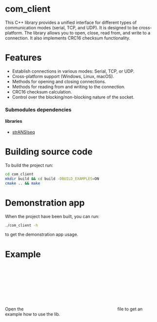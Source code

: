 # com_client

This C++ library provides a unified interface for different types of communication modes (serial, TCP, and UDP). It is designed to be cross-platform. The library allows you to open, close, read from, and write to a connection. It also implements CRC16 checksum functionality.

# Features
- Establish connections in various modes: Serial, TCP, or UDP.
- Cross-platform support (Windows, Linux, macOS).
- Methods for opening and closing connections.
- Methods for reading from and writing to the connection.
- CRC16 checksum calculation.
- Control over the blocking/non-blocking nature of the socket.

### Submodules dependencies
#### libraries 
- [strANSIseq](lib/strANSIseq/README.md)

# Building source code

To build the project run:
```bash
cd com_client
mkdir build && cd build -DBUILD_EXAMPLES=ON
cmake .. && make
```

# Demonstration app

When the project have been built, you can run:
```bash
./com_client -h
```
to get the demonstration app usage.

# Example
Open the ![main.cpp](cpp:src/main.cpp) file to get an example how to use the lib.
